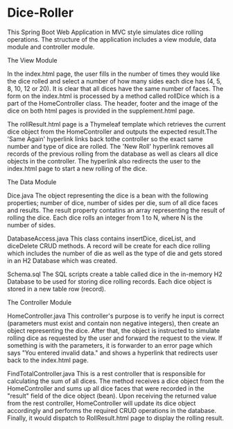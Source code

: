 # Dice-Roller
This Spring Boot Web Application in MVC style simulates dice rolling operations. 
The structure of the application includes a view module, data module and controller module.

The View Module

In the index.html page, the user fills in the number of times they would like the dice rolled and select a number 
of how many sides each dice has (4, 5, 8, 10, 12 or 20). It is clear that all dices have the same number of faces.
The form on the index.html is processed by a method called rollDice which is a part of the HomeController class.
The header, footer and the image of the dice on both html pages is provided in the supplement.html page.

The rollResult.html page is a Thymeleaf template which retrieves the current dice object from the HomeController and
outputs the expected result.The 'Same Again' hyperlink links back tothe controller so the exact same number and type
of dice are rolled. The 'New Roll' hyperlink removes all records of the previous rolling from the database as well as 
clears all dice objects in the controller. The hyperlink also redirects the user to the index.html page to start a new
rolling of the dice.

The Data Module

Dice.java
The object representing the dice is a bean with the following properties; number of dice, number of sides per die,
sum of all dice faces and results. The result property contatins an array representing the result of rolling the dice.
Each dice rolls an integer from 1 to N, where N is the number of sides. 

DatabaseAccess.java
This class contains insertDice, diceList, and diceDelete CRUD methods. A record will be create for each dice rolling which 
includes the number of die as well as the type of die and gets stored in an H2 Database which was created.

Schema.sql
The SQL scripts create a table called dice in the in-memory H2 Database to be used for storing dice rolling records.
Each dice object is stored in a new table row (record).

The Controller Module

HomeController.java
This controller's purpose is to verify he input is correct (parameters must exist and contain non negative integers), then 
create an object representing the dice. After that, the object is instructed to simulate rolling dice as requested by the
user and forward the request to the view. If something is with the parameters, it is forwarder to an error page which says
"You entered invalid data." and shows a hyperlink that redirects user back to the index.html page.

FindTotalController.java
This is a rest controller that is responsible for calculating the sum of all dices. The method receives a dice object from
the HomeController and sums up all dice faces that were recorded in the "result" field of the dice object (bean). Upon receiving 
the returned value from the rest controller, HomeController will update its dice object accordingly and performs the required CRUD
operations in the database. Finally, it would dispatch to RollResult.html page to display the rolling result.
